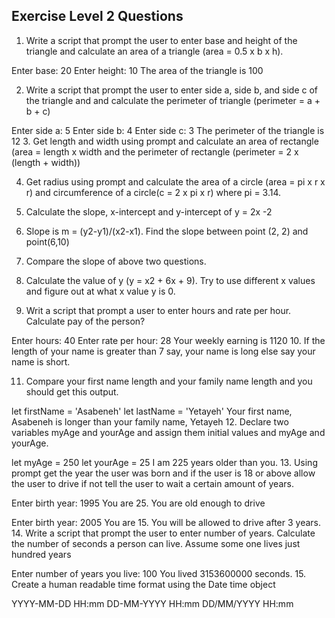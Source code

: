 ## Exercise Level 2 Questions

1. Write a script that prompt the user to enter base and height of the triangle and calculate an area of a triangle (area = 0.5 x b x h).

Enter base: 20
Enter height: 10
The area of the triangle is 100

2. Write a script that prompt the user to enter side a, side b, and side c of the triangle and and calculate the perimeter of triangle (perimeter = a + b + c)

Enter side a: 5
Enter side b: 4
Enter side c: 3
The perimeter of the triangle is 12
3. Get length and width using prompt and calculate an area of rectangle (area = length x width and the perimeter of rectangle (perimeter = 2 x (length + width))

4. Get radius using prompt and calculate the area of a circle (area = pi x r x r) and circumference of a circle(c = 2 x pi x r) where pi = 3.14.

5. Calculate the slope, x-intercept and y-intercept of y = 2x -2

6. Slope is m = (y2-y1)/(x2-x1). Find the slope between point (2, 2) and point(6,10)

7. Compare the slope of above two questions.

8. Calculate the value of y (y = x2 + 6x + 9). Try to use different x values and figure out at what x value y is 0.

9. Writ a script that prompt a user to enter hours and rate per hour. Calculate pay of the person?

Enter hours: 40
Enter rate per hour: 28
Your weekly earning is 1120
10. If the length of your name is greater than 7 say, your name is long else say your name is short.

11. Compare your first name length and your family name length and you should get this output.

let firstName = 'Asabeneh'
let lastName = 'Yetayeh'
Your first name, Asabeneh is longer than your family name, Yetayeh
12. Declare two variables myAge and yourAge and assign them initial values and myAge and yourAge.

let myAge = 250
let yourAge = 25
I am 225 years older than you.
13. Using prompt get the year the user was born and if the user is 18 or above allow the user to drive if not tell the user to wait a certain amount of years.

Enter birth year: 1995
You are 25. You are old enough to drive

Enter birth year: 2005
You are 15. You will be allowed to drive after 3 years.
14. Write a script that prompt the user to enter number of years. Calculate the number of seconds a person can live. Assume some one lives just hundred years

Enter number of years you live: 100
You lived 3153600000 seconds.
15. Create a human readable time format using the Date time object

YYYY-MM-DD HH:mm
DD-MM-YYYY HH:mm
DD/MM/YYYY HH:mm